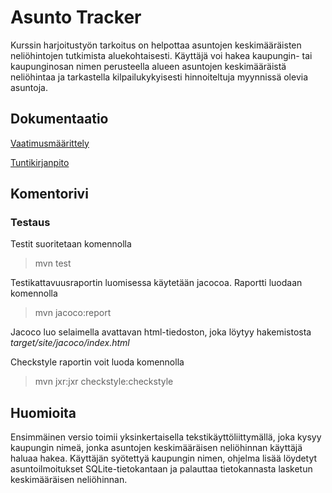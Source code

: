# Asunto Tracker

Kurssin harjoitustyön tarkoitus on helpottaa asuntojen keskimääräisten neliöhintojen tutkimista aluekohtaisesti. 
Käyttäjä voi hakea kaupungin- tai kaupunginosan nimen perusteella alueen asuntojen keskimääräistä neliöhintaa ja tarkastella kilpailukykyisesti hinnoiteltuja myynnissä olevia asuntoja. 

## Dokumentaatio

[Vaatimusmäärittely](https://github.com/Uhinho/ot-harjoitustyo/blob/master/Dokumentaatio/Vaatimusm%C3%A4%C3%A4rittely.md)

[Tuntikirjanpito](https://github.com/Uhinho/ot-harjoitustyo/blob/master/Dokumentaatio/Tuntikirjanpito.md)

## Komentorivi

### Testaus

Testit suoritetaan komennolla
> mvn test

Testikattavuusraportin luomisessa käytetään jacocoa. Raportti luodaan komennolla
> mvn jacoco:report

Jacoco luo selaimella avattavan html-tiedoston, joka löytyy hakemistosta  *target/site/jacoco/index.html*

Checkstyle raportin voit luoda komennolla
> mvn jxr:jxr checkstyle:checkstyle


## Huomioita
Ensimmäinen versio toimii yksinkertaisella tekstikäyttöliittymällä, joka kysyy kaupungin nimeä, jonka asuntojen
keskimääräisen neliöhinnan käyttäjä haluaa hakea.
Käyttäjän syötettyä kaupungin nimen, ohjelma lisää löydetyt asuntoilmoitukset SQLite-tietokantaan ja palauttaa tietokannasta lasketun keskimääräisen neliöhinnan.


